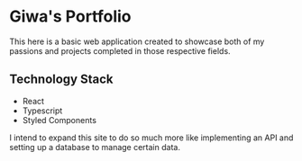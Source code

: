 # Giwa's Portfolio 
This here is a basic web application created to showcase both of my passions and projects completed in those respective fields.


## Technology Stack 
- React 
- Typescript 
- Styled Components

I intend to expand this site to do so much more like implementing an API and setting up a database to manage certain data.



